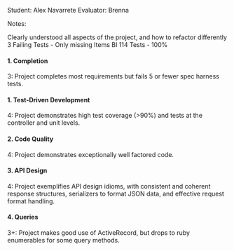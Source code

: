 
Student: Alex Navarrete
Evaluator: Brenna

Notes:

Clearly understood all aspects of the project, and how to refactor differently
3 Failing Tests - Only missing Items BI
114 Tests - 100%

#### 1. Completion

3: Project completes most requirements but fails 5 or fewer spec harness tests.  

#### 1. Test-Driven Development

4: Project demonstrates high test coverage (>90%) and tests at the controller and unit levels.  

#### 2. Code Quality

4: Project demonstrates exceptionally well factored code.  

#### 3. API Design  

4: Project exemplifies API design idioms, with consistent and coherent response structures, serializers to format JSON data, and effective request format handling.  

#### 4. Queries

3+: Project makes good use of ActiveRecord, but drops to ruby enumerables for some query methods.  
